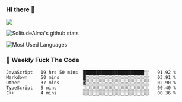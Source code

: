 ### Hi there 👋
<p>
  <a href="https://count.getloli.com/"><img src="https://count.getloli.com/get/@:solitudealma"></a>
</p>

![SolitudeAlma's github stats](https://github-readme-stats.vercel.app/api?username=solitudealma&show_icons=true&theme=radical)

![Most Used Languages](https://github-readme-stats.vercel.app/api/top-langs/?username=solitudealma&layout=compact&hide_border=true&theme=dark)
<!-- ![visitors](https://visitor-badge.glitch.me/badge?page_id=solitudealma.solitudealma.id) -->


### :dart: Weekly Fuck The Code

<!--START_SECTION:waka-->
```text
JavaScript   19 hrs 50 mins  ███████████████████████░░   91.92 % 
Markdown     50 mins         █░░░░░░░░░░░░░░░░░░░░░░░░   03.91 % 
Other        37 mins         ▓░░░░░░░░░░░░░░░░░░░░░░░░   02.90 % 
TypeScript   5 mins          ░░░░░░░░░░░░░░░░░░░░░░░░░   00.40 % 
C++          4 mins          ░░░░░░░░░░░░░░░░░░░░░░░░░   00.36 % 
```
<!--END_SECTION:waka-->
